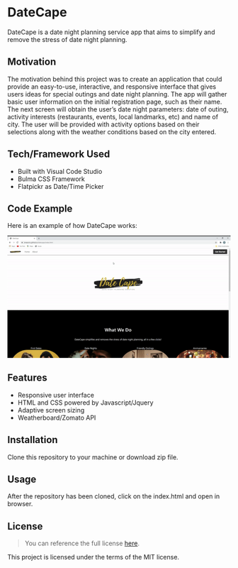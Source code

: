 # DateCape
DateCape is a date night planning service app that aims to simplify and remove the stress of date night planning.
## Motivation
The motivation behind this project was to create an application that could provide an easy-to-use, interactive, and responsive interface that gives users ideas for special outings and date night planning. The app will gather basic user information on the initial registration page, such as their name. The next screen will obtain the user’s date night parameters: date of outing, activity interests (restaurants, events, local landmarks, etc) and name of city. The user will be provided with activity options based on their selections along with the weather conditions based on the city entered.

## Tech/Framework Used
* Built with Visual Code Studio
* Bulma CSS Framework
* Flatpickr as Date/Time Picker
## Code Example
Here is an example of how DateCape works:

![DateCape Demo](https://github.com/jmasaviru/datecape/blob/main/Images/DateCapeDemo.gif)

## Features
* Responsive user interface
* HTML and CSS powered by Javascript/Jquery
* Adaptive screen sizing
* Weatherboard/Zomato API

## Installation
Clone this repository to your machine or download zip file.

## Usage
After the repository has been cloned, click on the index.html and open in browser. 
## License 
> You can reference the full license [here](https://github.com/jmasaviru/datecape/blob/main/LICENSE).

This project is licensed under the terms of the MIT license.

